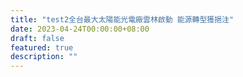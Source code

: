 ```yaml
---
title: "test2全台最大太陽能光電廠雲林啟動 能源轉型獲挹注"
date: 2023-04-24T00:00:00+08:00
draft: false
featured: true
description: ""
---
```

